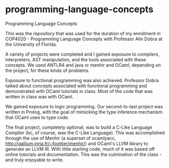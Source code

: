 # programming-language-concepts
Programming Language Concepts

This was the repository that was used for the duration of my enrollment in COP4020 -
Programming Language Concepts with Professor Alin Dobra at the University of Florida.

A variety of projects were completed and I gained exposure to compilers, interpreters,
AST manipulation, and the tools associated with these concepts. We used ANTLR4 and java or menhir and OCaml, depending on
the project, for these kinds of problems.

Exposure to functional programming was also achieved. Professor Dobra talked about concepts
associated with functional programming and demonstrated with OCaml tutorials in class. Most
of the code that was written in class was with OCaml.

We gained exposure to logic programming. Our second-to-last project was written in
Prolog, with the goal of mimicking the type inference mechanism that OCaml uses to type code.

The final project, completely optional, was to build a C-Like Language Compiler (bc, of course, was the C-Like Language). This was accomplished through the use of Menhir (a superset of ocamlyacc, http://gallium.inria.fr/~fpottier/menhir/) and OCaml's LLVM library to generate an LLVM IR. With little starting code, much of it was based off online tutorials and documentation. This was the culmination of the class - and truly enjoyable to write.
